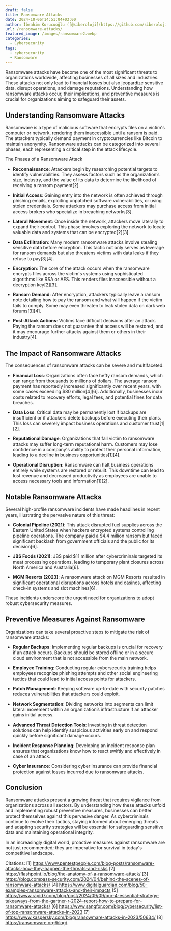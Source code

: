 ```yaml
---
draft: false
title: Ransomware Attacks
date: 2024-10-06T14:51:04+03:00
author: İbrahim Korucuoğlu ([@siberoloji](https://github.com/siberoloji))
url: /ransomware-attacks/
featured_image: /images/ransomware2.webp
categories:
  - Cybersecurity
tags:
  - cybersecurity
  - Ransomware
---
```



Ransomware attacks have become one of the most significant threats to organizations worldwide, affecting businesses of all sizes and industries. These attacks not only lead to financial losses but also jeopardize sensitive data, disrupt operations, and damage reputations. Understanding how ransomware attacks occur, their implications, and preventive measures is crucial for organizations aiming to safeguard their assets.



## Understanding Ransomware Attacks



Ransomware is a type of malicious software that encrypts files on a victim's computer or network, rendering them inaccessible until a ransom is paid. The attackers typically demand payment in cryptocurrencies like Bitcoin to maintain anonymity. Ransomware attacks can be categorized into several phases, each representing a critical step in the attack lifecycle.



The Phases of a Ransomware Attack


* **Reconnaissance**: Attackers begin by researching potential targets to identify vulnerabilities. They assess factors such as the organization’s size, industry, and the value of its data to determine the likelihood of receiving a ransom payment[2].

* **Initial Access**: Gaining entry into the network is often achieved through phishing emails, exploiting unpatched software vulnerabilities, or using stolen credentials. Some attackers may purchase access from initial access brokers who specialize in breaching networks[3].

* **Lateral Movement**: Once inside the network, attackers move laterally to expand their control. This phase involves exploring the network to locate valuable data and systems that can be encrypted[2][3].

* **Data Exfiltration**: Many modern ransomware attacks involve stealing sensitive data before encryption. This tactic not only serves as leverage for ransom demands but also threatens victims with data leaks if they refuse to pay[3][4].

* **Encryption**: The core of the attack occurs when the ransomware encrypts files across the victim's systems using sophisticated algorithms like RSA or AES. This renders files inaccessible without a decryption key[2][3].

* **Ransom Demand**: After encryption, attackers typically leave a ransom note detailing how to pay the ransom and what will happen if the victim fails to comply. Some may even threaten to leak stolen data on dark web forums[3][4].

* **Post-Attack Actions**: Victims face difficult decisions after an attack. Paying the ransom does not guarantee that access will be restored, and it may encourage further attacks against them or others in their industry[4].




## The Impact of Ransomware Attacks



The consequences of ransomware attacks can be severe and multifaceted:


* **Financial Loss**: Organizations often face hefty ransom demands, which can range from thousands to millions of dollars. The average ransom payment has reportedly increased significantly over recent years, with some cases exceeding $80 million[4][6]. Additionally, businesses incur costs related to recovery efforts, legal fees, and potential fines for data breaches.

* **Data Loss**: Critical data may be permanently lost if backups are insufficient or if attackers delete backups before executing their plans. This loss can severely impact business operations and customer trust[1][2].

* **Reputational Damage**: Organizations that fall victim to ransomware attacks may suffer long-term reputational harm. Customers may lose confidence in a company's ability to protect their personal information, leading to a decline in business opportunities[1][4].

* **Operational Disruption**: Ransomware can halt business operations entirely while systems are restored or rebuilt. This downtime can lead to lost revenue and decreased productivity as employees are unable to access necessary tools and information[1][2].




## Notable Ransomware Attacks



Several high-profile ransomware incidents have made headlines in recent years, illustrating the pervasive nature of this threat:


* **Colonial Pipeline (2021)**: This attack disrupted fuel supplies across the Eastern United States when hackers encrypted systems controlling pipeline operations. The company paid a $4.4 million ransom but faced significant backlash from government officials and the public for its decision[6].

* **JBS Foods (2021)**: JBS paid $11 million after cybercriminals targeted its meat processing operations, leading to temporary plant closures across North America and Australia[6].

* **MGM Resorts (2023)**: A ransomware attack on MGM Resorts resulted in significant operational disruptions across hotels and casinos, affecting check-in systems and slot machines[6].




These incidents underscore the urgent need for organizations to adopt robust cybersecurity measures.



## Preventive Measures Against Ransomware



Organizations can take several proactive steps to mitigate the risk of ransomware attacks:


* **Regular Backups**: Implementing regular backups is crucial for recovery if an attack occurs. Backups should be stored offline or in a secure cloud environment that is not accessible from the main network.

* **Employee Training**: Conducting regular cybersecurity training helps employees recognize phishing attempts and other social engineering tactics that could lead to initial access points for attackers.

* **Patch Management**: Keeping software up-to-date with security patches reduces vulnerabilities that attackers could exploit.

* **Network Segmentation**: Dividing networks into segments can limit lateral movement within an organization’s infrastructure if an attacker gains initial access.

* **Advanced Threat Detection Tools**: Investing in threat detection solutions can help identify suspicious activities early on and respond quickly before significant damage occurs.

* **Incident Response Planning**: Developing an incident response plan ensures that organizations know how to react swiftly and effectively in case of an attack.

* **Cyber Insurance**: Considering cyber insurance can provide financial protection against losses incurred due to ransomware attacks.




## Conclusion



Ransomware attacks present a growing threat that requires vigilance from organizations across all sectors. By understanding how these attacks unfold and implementing robust preventive measures, businesses can better protect themselves against this pervasive danger. As cybercriminals continue to evolve their tactics, staying informed about emerging threats and adapting security strategies will be essential for safeguarding sensitive data and maintaining operational integrity.



In an increasingly digital world, proactive measures against ransomware are not just recommended; they are imperative for survival in today's competitive landscape.



Citations: [1] https://www.pentestpeople.com/blog-posts/ransomware-attacks-how-they-happen-the-threats-and-risks [2] https://flashpoint.io/blog/the-anatomy-of-a-ransomware-attack/ [3] https://blog.compass-security.com/2024/04/behind-the-scenes-of-ransomware-attacks/ [4] https://www.digitalguardian.com/blog/50-examples-ransomware-attacks-and-their-impacts [5] https://www.rapid7.com/blog/post/2024/09/09/our-4-essential-strategy-takeaways-from-the-gartner-r-2024-report-how-to-prepare-for-ransomware-attacks/ [6] https://www.sangfor.com/blog/cybersecurity/list-of-top-ransomware-attacks-in-2023 [7] https://www.kaspersky.com/blog/ransowmare-attacks-in-2023/50634/ [8] https://ransomware.org/blog/
